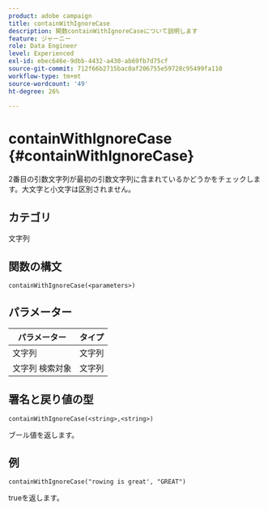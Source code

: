 ```yaml
---
product: adobe campaign
title: containWithIgnoreCase
description: 関数containWithIgnoreCaseについて説明します
feature: ジャーニー
role: Data Engineer
level: Experienced
exl-id: ebec646e-9dbb-4432-a430-ab69fb7d75cf
source-git-commit: 712f66b2715bac0af206755e59728c95499fa110
workflow-type: tm+mt
source-wordcount: '49'
ht-degree: 26%

---
```


# containWithIgnoreCase {#containWithIgnoreCase}

2番目の引数文字列が最初の引数文字列に含まれているかどうかをチェックします。大文字と小文字は区別されません。

## カテゴリ

文字列

## 関数の構文

`containWithIgnoreCase(<parameters>)`

## パラメーター

| パラメーター | タイプ |
|-----------|------------------|
| 文字列 | 文字列 |
| 文字列 検索対象 | 文字列 |

## 署名と戻り値の型

`containWithIgnoreCase(<string>,<string>)`

ブール値を返します。

## 例

`containWithIgnoreCase("rowing is great', "GREAT")`

trueを返します。
